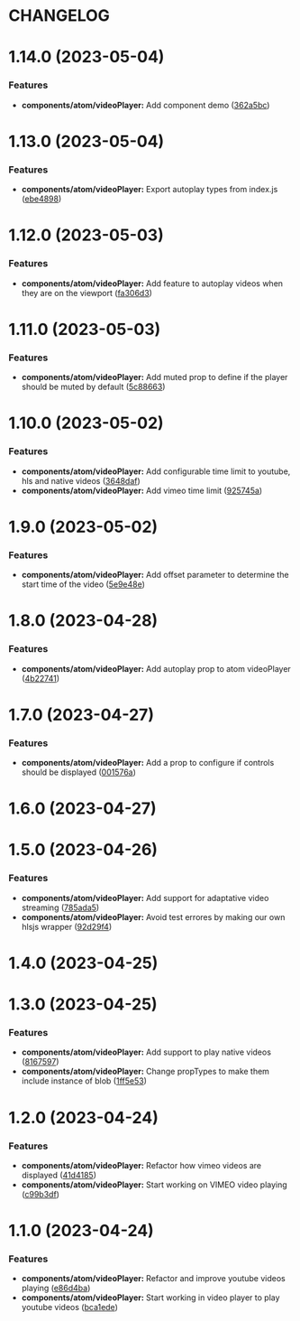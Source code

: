 # CHANGELOG

# 1.14.0 (2023-05-04)


### Features

* **components/atom/videoPlayer:** Add component demo ([362a5bc](https://github.com/SUI-Components/sui-components/commit/362a5bccfc842a06bf394e3d4f7575d794385e9b))



# 1.13.0 (2023-05-04)


### Features

* **components/atom/videoPlayer:** Export autoplay types from index.js ([ebe4898](https://github.com/SUI-Components/sui-components/commit/ebe48981f3cfe4344f6f55063a7baed48ecfb21d))



# 1.12.0 (2023-05-03)


### Features

* **components/atom/videoPlayer:** Add feature to autoplay videos when they are on the viewport ([fa306d3](https://github.com/SUI-Components/sui-components/commit/fa306d3b45c213fd195d4d050047f4f13ed18dbc))



# 1.11.0 (2023-05-03)


### Features

* **components/atom/videoPlayer:** Add muted prop to define if the player should be muted by default ([5c88663](https://github.com/SUI-Components/sui-components/commit/5c886632c2b069e27d95125c03f2640837b9f15a))



# 1.10.0 (2023-05-02)


### Features

* **components/atom/videoPlayer:** Add configurable time limit to youtube, hls and native videos ([3648daf](https://github.com/SUI-Components/sui-components/commit/3648daf66d0d6dab494dd644cf4c532a6b0241bf))
* **components/atom/videoPlayer:** Add vimeo time limit ([925745a](https://github.com/SUI-Components/sui-components/commit/925745a099bffd795bd06d7f8772550f1cc91816))



# 1.9.0 (2023-05-02)


### Features

* **components/atom/videoPlayer:** Add offset parameter to determine the start time of the video ([5e9e48e](https://github.com/SUI-Components/sui-components/commit/5e9e48e3d4853afe38cdf0c5c9554c50a36f90c2))



# 1.8.0 (2023-04-28)


### Features

* **components/atom/videoPlayer:** Add autoplay prop to atom videoPlayer ([4b22741](https://github.com/SUI-Components/sui-components/commit/4b22741908cb5d838d7eb70b1db1a0645b7977a4))



# 1.7.0 (2023-04-27)


### Features

* **components/atom/videoPlayer:** Add a prop to configure if controls should be displayed ([001576a](https://github.com/SUI-Components/sui-components/commit/001576a876b22fcd2d4d1c6e000bca1c7012ee69))



# 1.6.0 (2023-04-27)



# 1.5.0 (2023-04-26)


### Features

* **components/atom/videoPlayer:** Add support for adaptative video streaming ([785ada5](https://github.com/SUI-Components/sui-components/commit/785ada5b7fba28bf0794ea053143ed8ed5039572))
* **components/atom/videoPlayer:** Avoid test errores by making our own hlsjs wrapper ([92d29f4](https://github.com/SUI-Components/sui-components/commit/92d29f49e86b5d02a2ca90e3377245e29865f33e))



# 1.4.0 (2023-04-25)



# 1.3.0 (2023-04-25)


### Features

* **components/atom/videoPlayer:** Add support to play native videos ([8167597](https://github.com/SUI-Components/sui-components/commit/8167597603d03af081b113f9dc66e774be9a046f))
* **components/atom/videoPlayer:** Change propTypes to make them include instance of blob ([1ff5e53](https://github.com/SUI-Components/sui-components/commit/1ff5e53d80b0969310099f7a87a0d8ff7b4d5806))



# 1.2.0 (2023-04-24)


### Features

* **components/atom/videoPlayer:** Refactor how vimeo videos are displayed ([41d4185](https://github.com/SUI-Components/sui-components/commit/41d41858bb3477cead5083fa5ab14de92d18030f))
* **components/atom/videoPlayer:** Start working on VIMEO video playing ([c99b3df](https://github.com/SUI-Components/sui-components/commit/c99b3df01a88d98ea30f4e325d23177a7509ab83))



# 1.1.0 (2023-04-24)


### Features

* **components/atom/videoPlayer:** Refactor and improve youtube videos playing ([e86d4ba](https://github.com/SUI-Components/sui-components/commit/e86d4ba72ba9e7ba6806c2b7b6566f600414fc13))
* **components/atom/videoPlayer:** Start working in video player to play youtube videos ([bca1ede](https://github.com/SUI-Components/sui-components/commit/bca1ede07dbb0a01ac144a4b2d52decc371de12e))



